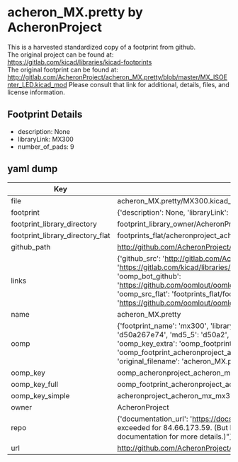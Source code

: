 # acheron_MX.pretty by AcheronProject  
This is a harvested standardized copy of a footprint from github.  
The original project can be found at:  
https://gitlab.com/kicad/libraries/kicad-footprints  
The original footprint can be found at:
http://gitlab.com/AcheronProject/acheron_MX.pretty/blob/master/MX_ISOEnter_LED.kicad_mod
Please consult that link for additional, details, files, and license information.  
## Footprint Details
* description: None  
* libraryLink: MX300  
* number_of_pads: 9  
## yaml dump  
| Key | Value |  
| --- | --- |  
| file | acheron_MX.pretty/MX300.kicad_mod |  
| footprint | {'description': None, 'libraryLink': 'MX300', 'number_of_pads': 9} |  
| footprint_library_directory | footprint_library_owner/AcheronProject_acheron_MX.pretty |  
| footprint_library_directory_flat | footprints_flat/acheronproject_acheron_mx_mx300/working |  
| github_path | http://github.com/AcheronProject/acheron_MX.pretty/blob/master/MX300.kicad_mod |  
| links | {'github_src': 'http://gitlab.com/AcheronProject/acheron_MX.pretty/blob/master/MX_ISOEnter_LED.kicad_mod', 'github_src_repo': 'https://gitlab.com/kicad/libraries/kicad-footprints', 'oomp_bot': 'footprints/acheronproject_acheron_mx_mx300/working', 'oomp_bot_github': 'https://github.com/oomlout/oomlout_oomp_footprint_bot/tree/main/footprints/acheronproject_acheron_mx_mx300/working', 'oomp_src_flat': 'footprints_flat/footprints_flat/acheronproject_acheron_mx_mx300/working', 'oomp_src_flat_github': 'https://github.com/oomlout/oomlout_oomp_footprint_src/tree/main/footprints_flat/acheronproject_acheron_mx_mx300/working'} |  
| name | acheron_MX.pretty |  
| oomp | {'footprint_name': 'mx300', 'library_name': 'acheron_mx', 'md5': 'd50a267e742e6bd5038bcb11ed2e838c', 'md5_10': 'd50a267e74', 'md5_5': 'd50a2', 'md5_6': 'd50a26', 'oomp_key': 'oomp_acheronproject_acheron_mx_mx300', 'oomp_key_extra': 'oomp_footprint_acheronproject_acheron_mx_mx300', 'oomp_key_full': 'oomp_footprint_acheronproject_acheron_mx_mx300_d50a26', 'oomp_key_simple': 'acheronproject_acheron_mx_mx300', 'original_filename': 'acheron_MX.pretty/MX300.kicad_mod', 'owner_name': 'acheronproject'} |  
| oomp_key | oomp_acheronproject_acheron_mx_mx300 |  
| oomp_key_full | oomp_footprint_acheronproject_acheron_mx_mx300 |  
| oomp_key_simple | acheronproject_acheron_mx_mx300 |  
| owner | AcheronProject |  
| repo | {'documentation_url': 'https://docs.github.com/rest/overview/resources-in-the-rest-api#rate-limiting', 'message': "API rate limit exceeded for 84.66.173.59. (But here's the good news: Authenticated requests get a higher rate limit. Check out the documentation for more details.)"} |  
| url | http://github.com/AcheronProject/acheron_MX.pretty |  

